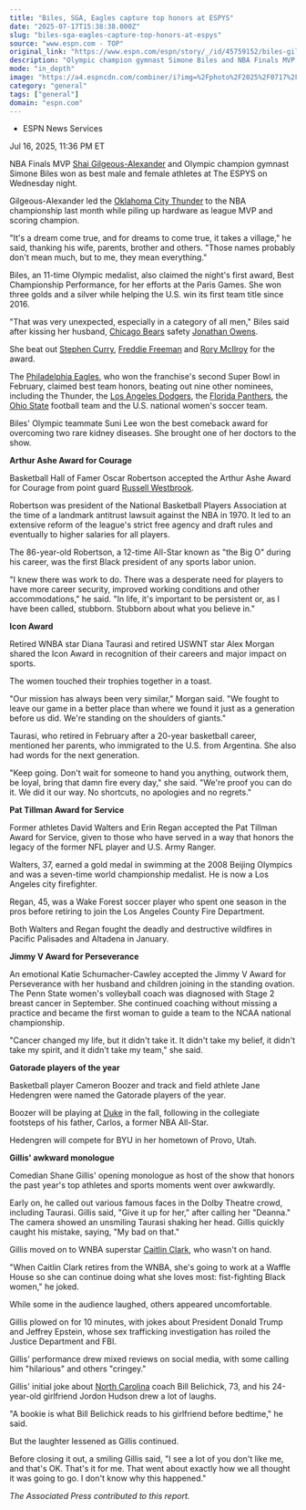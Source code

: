 ```yaml
---
title: "Biles, SGA, Eagles capture top honors at ESPYS"
date: "2025-07-17T15:38:38.000Z"
slug: "biles-sga-eagles-capture-top-honors-at-espys"
source: "www.espn.com - TOP"
original_link: "https://www.espn.com/espn/story/_/id/45759152/biles-gilgeous-alexander-eagles-win-top-honors-2025-espys"
description: "Olympic champion gymnast Simone Biles and NBA Finals MVP Shai Gilgeous-Alexander took home top athlete honors, while the Super Bowl champion Eagles won best team at The ESPYS."
mode: "in_depth"
image: "https://a4.espncdn.com/combiner/i?img=%2Fphoto%2F2025%2F0717%2Fr1520124_1296x729_16%2D9.jpg"
category: "general"
tags: ["general"]
domain: "espn.com"
---
```

<div id="readability-page-1" class="page"><div><div><ul><li><p>ESPN News Services</p></li></ul><p><span>Jul 16, 2025, 11:36 PM ET</span></p></div><p>NBA Finals MVP <a href="https://www.espn.com/nba/player/_/id/4278073/shai-gilgeous-alexander">Shai Gilgeous-Alexander</a> and Olympic champion gymnast Simone Biles won as best male and female athletes at The ESPYS on Wednesday night.</p><p>Gilgeous-Alexander led the <a href="https://www.espn.com/nba/team/_/name/okc/oklahoma-city-thunder">Oklahoma City Thunder</a> to the NBA championship last month while piling up hardware as league MVP and scoring champion.</p><p>"It's a dream come true, and for dreams to come true, it takes a village," he said, thanking his wife, parents, brother and others. "Those names probably don't mean much, but to me, they mean everything."</p><p>Biles, an 11-time Olympic medalist, also claimed the night's first award, Best Championship Performance, for her efforts at the Paris Games. She won three golds and a silver while helping the U.S. win its first team title since 2016.</p><p>"That was very unexpected, especially in a category of all men," Biles said after kissing her husband, <a data-clubhouse-guid="19d73366-b5a5-cca2-a176-a2c024ce0bb3" href="https://www.espn.com/nfl/team/_/name/chi/chicago-bears">Chicago Bears</a> safety <a data-player-guid="eda39eb0-4413-fc32-320a-d1b68079a627" href="https://www.espn.com/nfl/player/_/id/4331768/jonathan-owens">Jonathan Owens</a>.</p><p>She beat out <a href="https://www.espn.com/nba/player/_/id/3975/stephen-curry">Stephen Curry</a>, <a href="https://www.espn.com/mlb/player/_/id/30193/freddie-freeman">Freddie Freeman</a> and <a href="https://www.espn.com/golf/player/_/id/3470/rory-mcilroy">Rory McIlroy</a> for the award.</p><p>The <a href="https://www.espn.com/nfl/team/_/name/phi/philadelphia-eagles">Philadelphia Eagles</a>, who won the franchise's second Super Bowl in February, claimed best team honors, beating out nine other nominees, including the Thunder, the <a href="https://www.espn.com/mlb/team/_/name/lad/los-angeles-dodgers">Los Angeles Dodgers</a>, the <a href="https://www.espn.com/nhl/team/_/name/fla/florida-panthers">Florida Panthers</a>, the <a href="https://www.espn.com/college-football/team/_/id/194/ohio-state-buckeyes">Ohio State</a> football team and the U.S. national women's soccer team.</p><p>Biles' Olympic teammate Suni Lee won the best comeback award for overcoming two rare kidney diseases. She brought one of her doctors to the show.</p><p><hl2><strong>Arthur Ashe Award for Courage</strong></hl2><strong> </strong></p><p>Basketball Hall of Famer Oscar Robertson accepted the Arthur Ashe Award for Courage from point guard <a href="https://www.espn.com/nba/player/_/id/3468/russell-westbrook">Russell Westbrook</a>.</p><p>Robertson was president of the National Basketball Players Association at the time of a landmark antitrust lawsuit against the NBA in 1970. It led to an extensive reform of the league's strict free agency and draft rules and eventually to higher salaries for all players.</p><p>The 86-year-old Robertson, a 12-time All-Star known as "the Big O" during his career, was the first Black president of any sports labor union.</p><p>"I knew there was work to do. There was a desperate need for players to have more career security, improved working conditions and other accommodations," he said. "In life, it's important to be persistent or, as I have been called, stubborn. Stubborn about what you believe in."</p><p><hl2><strong>Icon Award</strong></hl2><strong> </strong></p><p>Retired WNBA star Diana Taurasi and retired USWNT star Alex Morgan shared the Icon Award in recognition of their careers and major impact on sports.</p><p>The women touched their trophies together in a toast.</p><p>"Our mission has always been very similar," Morgan said. "We fought to leave our game in a better place than where we found it just as a generation before us did. We're standing on the shoulders of giants."</p><p>Taurasi, who retired in February after a 20-year basketball career, mentioned her parents, who immigrated to the U.S. from Argentina. She also had words for the next generation.</p><p>"Keep going. Don't wait for someone to hand you anything, outwork them, be loyal, bring that damn fire every day," she said. "We're proof you can do it. We did it our way. No shortcuts, no apologies and no regrets."</p><p><hl2><strong>Pat Tillman Award for Service</strong></hl2></p><p>Former athletes David Walters and Erin Regan accepted the Pat Tillman Award for Service, given to those who have served in a way that honors the legacy of the former NFL player and U.S. Army Ranger.</p><p>Walters, 37, earned a gold medal in swimming at the 2008 Beijing Olympics and was a seven-time world championship medalist. He is now a Los Angeles city firefighter.</p><p>Regan, 45, was a Wake Forest soccer player who spent one season in the pros before retiring to join the Los Angeles County Fire Department.</p><p>Both Walters and Regan fought the deadly and destructive wildfires in Pacific Palisades and Altadena in January.</p><p><hl2><strong>Jimmy V Award for Perseverance</strong></hl2></p><p>An emotional Katie Schumacher-Cawley accepted the Jimmy V Award for Perseverance with her husband and children joining in the standing ovation. The Penn State women's volleyball coach was diagnosed with Stage 2 breast cancer in September. She continued coaching without missing a practice and became the first woman to guide a team to the NCAA national championship.</p><p>"Cancer changed my life, but it didn't take it. It didn't take my belief, it didn't take my spirit, and it didn't take my team," she said.</p><p><hl2><strong>Gatorade players of the year</strong></hl2><strong> </strong></p><p>Basketball player Cameron Boozer and track and field athlete Jane Hedengren were named the Gatorade players of the year.</p><p>Boozer will be playing at <a href="https://www.espn.com/mens-college-basketball/team/_/id/150/duke-blue-devils">Duke</a> in the fall, following in the collegiate footsteps of his father, Carlos, a former NBA All-Star.</p><p>Hedengren will compete for BYU in her hometown of Provo, Utah.</p><p><strong>Gillis' awkward monologue</strong></p><p>Comedian Shane Gillis' opening monologue as host of the show that honors the past year's top athletes and sports moments went over awkwardly.</p><p>Early on, he called out various famous faces in the Dolby Theatre crowd, including Taurasi. Gillis said, "Give it up for her," after calling her "Deanna." The camera showed an unsmiling Taurasi shaking her head. Gillis quickly caught his mistake, saying, "My bad on that."</p><p>Gillis moved on to WNBA superstar <a href="https://www.espn.com/wnba/player/_/id/4433403/caitlin-clark">Caitlin Clark</a>, who wasn't on hand.</p><p>"When Caitlin Clark retires from the WNBA, she's going to work at a Waffle House so she can continue doing what she loves most: fist-fighting Black women," he joked.</p><p>While some in the audience laughed, others appeared uncomfortable.</p><p>Gillis plowed on for 10 minutes, with jokes about President Donald Trump and Jeffrey Epstein, whose sex trafficking investigation has roiled the Justice Department and FBI.</p><p>Gillis' performance drew mixed reviews on social media, with some calling him "hilarious" and others "cringey."</p><p>Gillis' initial joke about <a href="https://www.espn.com/college-football/team/_/id/153/north-carolina-tar-heels">North Carolina</a> coach Bill Belichick, 73, and his 24-year-old girlfriend Jordon Hudson drew a lot of laughs.</p><p>"A bookie is what Bill Belichick reads to his girlfriend before bedtime," he said.</p><p>But the laughter lessened as Gillis continued.</p><p>Before closing it out, a smiling Gillis said, "I see a lot of you don't like me, and that's OK. That's it for me. That went about exactly how we all thought it was going to go. I don't know why this happened."</p><p><em>The Associated Press contributed to this report.</em></p>
</div></div>